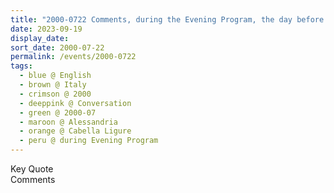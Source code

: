 ```yaml
---
title: "2000-0722 Comments, during the Evening Program, the day before Guru Pūjā, Hangar (now Nirmal Temple), Albera Ligure, Alessandria, Italy"
date: 2023-09-19
display_date: 
sort_date: 2000-07-22
permalink: /events/2000-0722
tags:
  - blue @ English
  - brown @ Italy
  - crimson @ 2000
  - deeppink @ Conversation
  - green @ 2000-07
  - maroon @ Alessandria
  - orange @ Cabella Ligure
  - peru @ during Evening Program
---
```


<wave-list>
  <list-title color="green" width="75">Key Quote</list-title>
  <list-item color="BlanchedAlmond"  width="200"></list-item>
  <list-item color="Lavender"></list-item>
  <list-item color="BlanchedAlmond"></list-item>
</wave-list>

<br>

<wave-list>
  <list-title color="green" width="75">Comments</list-title>
  <list-item color="BlanchedAlmond"  width="200"></list-item>
  <list-item color="Lavender"></list-item>
  <list-item color="BlanchedAlmond"></list-item>
</wave-list>